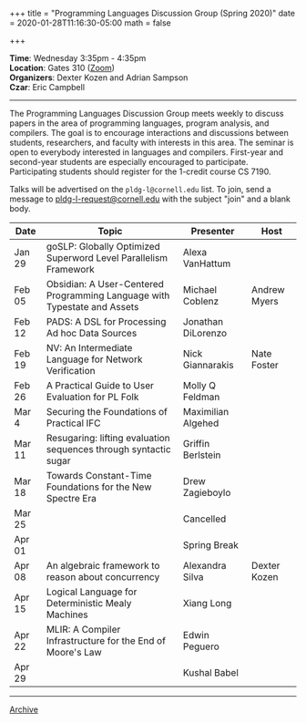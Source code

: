 +++
title = "Programming Languages Discussion Group (Spring 2020)"
date = 2020-01-28T11:16:30-05:00
math = false

+++

**Time**: Wednesday 3:35pm - 4:35pm <br/>
**Location**: Gates 310 ([Zoom][])<br/>
**Organizers**: Dexter Kozen and Adrian Sampson <br/>
**Czar**: Eric Campbell <br/>

[zoom]: ../private/

---

The Programming Languages Discussion Group meets weekly to discuss papers in the area of programming languages, program analysis, and compilers. The goal is to encourage interactions and discussions between students, researchers, and faculty with interests in this area. The seminar is open to everybody interested in languages and compilers. First-year and second-year students are especially encouraged to participate. Participating students should register for the 1-credit course CS 7190.

Talks will be advertised on the `pldg-l@cornell.edu` list. To join, send a message to [pldg-l-request@cornell.edu][join-pldg] with the subject "join" and a blank body.


| Date            | Topic       | Presenter | Host |
|-----------------|-------------|-----------|------|
| Jan 29 | goSLP: Globally Optimized Superword Level Parallelism Framework  | Alexa VanHattum | |
| Feb 05 | Obsidian: A User-Centered Programming Language with Typestate and Assets  | Michael Coblenz | Andrew Myers |
| Feb 12 | PADS: A DSL for Processing Ad hoc Data Sources | Jonathan DiLorenzo | |
| Feb 19 | NV: An Intermediate Language for Network Verification | Nick Giannarakis | Nate Foster |
| Feb 26 | A Practical Guide to User Evaluation for PL Folk | Molly Q Feldman | |
| Mar 4  | Securing the Foundations of Practical IFC | Maximilian Algehed | |
| Mar 11 | Resugaring: lifting evaluation sequences through syntactic sugar | Griffin Berlstein | |
| Mar 18 | Towards Constant-Time Foundations for the New Spectre Era | Drew Zagieboylo | |
| Mar 25 |  | Cancelled | |
| Apr 01 |  | Spring Break | |
| Apr 08 | An algebraic framework to reason about concurrency | Alexandra Silva | Dexter Kozen |
| Apr 15 | Logical Language for Deterministic Mealy Machines | Xiang Long | |
| Apr 22 | MLIR: A Compiler Infrastructure for the End of Moore's Law | Edwin Peguero | |
| Apr 29 |  | Kushal Babel | |

---

[Archive](../)

[join-pldg]: mailto:pldg-l-request@cornell.edu?subject=join

